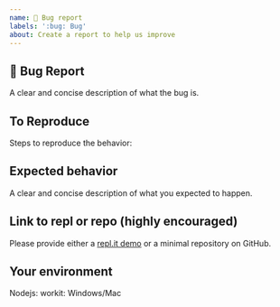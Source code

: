 ```yaml
---
name: 🐛 Bug report
labels: ':bug: Bug'
about: Create a report to help us improve
---
```


## 🐛 Bug Report

A clear and concise description of what the bug is.

## To Reproduce

Steps to reproduce the behavior:

## Expected behavior

A clear and concise description of what you expected to happen.

## Link to repl or repo (highly encouraged)

Please provide either a [repl.it demo](https://repl.it) or a minimal repository on GitHub.

## Your environment
Nodejs: 
workit:
Windows/Mac

